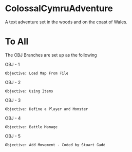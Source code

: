 # ColossalCymruAdventure
A text adventure set in the woods and on the coast of Wales.

To All
======

The OBJ Branches are set up as the following

OBJ - 1
    
    Objective: Load Map From File
    
OBJ - 2

    Objective: Using Items

OBJ - 3

    Objective: Define a Player and Monster

OBJ - 4

    Objective: Battle Manage

OBJ - 5

    Objective: Add Movement - Coded by Stuart Gadd
